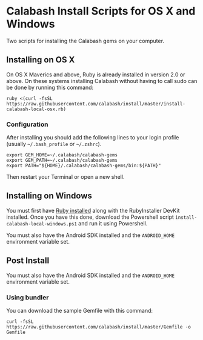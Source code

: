 # Calabash Install Scripts for OS X and Windows

Two scripts for installing the Calabash gems on your computer.

## Installing on OS X

On OS X Maverics and above, Ruby is already installed in version 2.0 or above.
On these systems installing Calabash without having to call sudo can be done
by running this command:

```
ruby <(curl -fsSL https://raw.githubusercontent.com/calabash/install/master/install-calabash-local-osx.rb)
```

### Configuration

After installing you should add the following lines to your login
profile (usually `~/.bash_profile` or `~/.zshrc`).

```
export GEM_HOME=~/.calabash/calabash-gems
export GEM_PATH=~/.calabash/calabash-gems
export PATH="${HOME}/.calabash/calabash-gems/bin:${PATH}"
```

Then restart your Terminal or open a new shell.

## Installing on Windows

You must first have [Ruby installed](http://rubyinstaller.org/) along with the
RubyInstaller DevKit installed. Once you have this done, download the Powershell
script `install-calabash-local-windows.ps1` and run it using Powershell.

You must also have the Android SDK installed and the `ANDROID_HOME` environment
variable set.

## Post Install

You must also have the Android SDK installed and the `ANDROID_HOME` environment
variable set.

### Using bundler

You can download the sample Gemfile with this command:

```
curl -fsSL https://raw.githubusercontent.com/calabash/install/master/Gemfile -o Gemfile
```

